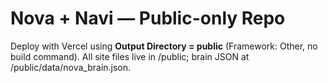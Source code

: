 # Nova + Navi — Public-only Repo
Deploy with Vercel using **Output Directory = public** (Framework: Other, no build command).
All site files live in /public; brain JSON at /public/data/nova_brain.json.

